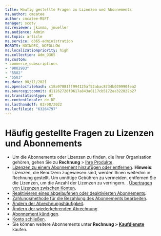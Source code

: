 ```yaml
---
title: Häufig gestellte Fragen zu Lizenzen und Abonnements
ms.author: cmcatee
author: cmcatee-MSFT
manager: scotv
ms.reviewer: jkinma, jmueller
ms.audience: Admin
ms.topic: article
ms.service: o365-administration
ROBOTS: NOINDEX, NOFOLLOW
ms.localizationpriority: high
ms.collection: Adm_O365
ms.custom:
- commerce_subscriptions
- "9002903"
- "5582"
- "5583"
ms.date: 08/11/2021
ms.openlocfilehash: c18a97081ff994125af52abac8734b039990fea2
ms.sourcegitcommit: d11262728f0617a843a0117cb5172aa322022b27
ms.translationtype: HT
ms.contentlocale: de-DE
ms.lasthandoff: 03/08/2022
ms.locfileid: "63264797"
---
```

# <a name="license-or-subscription-faq"></a>Häufig gestellte Fragen zu Lizenzen und Abonnements

- Um die Abonnements oder Lizenzen zu finden, die Ihrer Organisation gehören, gehen Sie zu **Rechnung** > [Ihre Produkte](https://go.microsoft.com/fwlink/p/?linkid=842054).
- [Lizenzen zu einem Abonnement hinzufügen oder entfernen](https://docs.microsoft.com/alchemyinsights/how-to-add-or-reduce-licenses).
    **Hinweis**: Lizenzen, die Benutzern zugewiesen sind, werden Ihnen weiterhin in Rechnung gestellt. Um unnötige Gebühren zu vermeiden, entfernen Sie die Lizenzen, um die Anzahl der Lizenzen zu verringern.
. [Übertragen von Lizenzen zwischen Konten](https://docs.microsoft.com/alchemyinsights/transfer-licenses-between-tenants).
- [Reaktivieren eines abgelaufenen oder deaktivierten Abonnements](https://go.microsoft.com/fwlink/p/?linkid=2117519).
- [Zahlungsmethode für die Bezahlung des Abonnements bearbeiten](https://go.microsoft.com/fwlink/p/?linkid=2117167).
- [Ändern der Abrechnungshäufigkeit](https://go.microsoft.com/fwlink/p/?linkid=2119112).
- [Ändern der wiederkehrenden Abrechnung](https://go.microsoft.com/fwlink/p/?linkid=2119216).
- [Abonnement kündigen](https://go.microsoft.com/fwlink/p/?linkid=2119113).
- [Konto schließen](https://docs.microsoft.com/alchemyinsights/how-to-close-your-account).
- Sie können weitere Abonnements unter **Rechnung > [Kaufdienste](https://go.microsoft.com/fwlink/p/?linkid=868433)** kaufen.